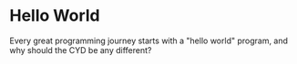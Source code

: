 # Hello World

Every great programming journey starts with a "hello world" program, and why should the CYD be any different?

